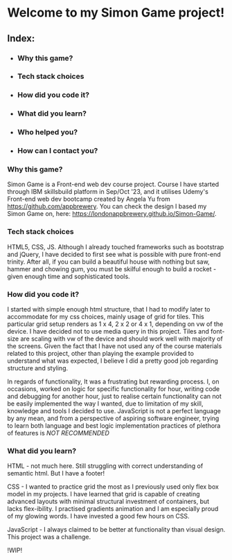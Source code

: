 # Welcome to my Simon Game project!

## Index:

- ### Why this game?
- ### Tech stack choices
- ### How did you code it?
- ### What did you learn?
- ### Who helped you?
- ### How can I contact you?


### Why this game?
Simon Game is a Front-end web dev course project. Course I have started through IBM skillsbuild platform in Sep/Oct '23, and it utilises Udemy's Front-end web dev bootcamp created by Angela Yu from https://github.com/appbrewery.
You can check the design I based my Simon Game on, here: https://londonappbrewery.github.io/Simon-Game/.

### Tech stack choices
HTML5, CSS, JS.
Although I already touched frameworks such as bootstrap and jQuery, I have decided to first see what is possible with pure front-end trinity. After all, if you can build a beautiful house with nothing but saw, hammer and chowing gum, you must be skilful enough to build a rocket - given enough time and sophisticated tools.

### How did you code it?
I started with simple enough html structure, that I had to modify later to accommodate for my css choices, mainly usage of grid for tiles. This particular grid setup renders as 1 x 4, 2 x 2 or 4 x 1, depending on vw of the device. I have decided not to use media query in this project. Tiles and font-size are scaling with vw of the device and should work well with majority of the screens.
Given the fact that I have not used any of the course materials related to this project, other than playing the example provided to understand what was expected, I believe I did a pretty good job regarding structure and styling.

In regards of functionality, It was a frustrating but rewarding process. I, on occasions, worked on logic for specific functionality for hour, writing code
and debugging for another hour, just to realise certain functionality can not be easily implemented the way I wanted, due to limitation of my skill, knowledge and tools I decided to use. JavaScript is not a perfect language by any mean, and from a perspective of aspiring software engineer, trying to learn both language and  best logic implementation practices of plethora of features is *NOT RECOMMENDED*

### What did you learn?
HTML - not much here. Still struggling with correct understanding of semantic html. But I have a footer!

CSS - I wanted to practice grid the most as I previously used only flex box model in my projects. I have learned that grid is capable of creating advanced layouts with minimal structural investment of containers, but lacks flex-ibility. I practised gradients animation and I am especially proud of my glowing words.
I have invested a good few hours on CSS.

JavaScript - I always claimed to be better at functionality than visual design. This project was a challenge. 

!WIP!

